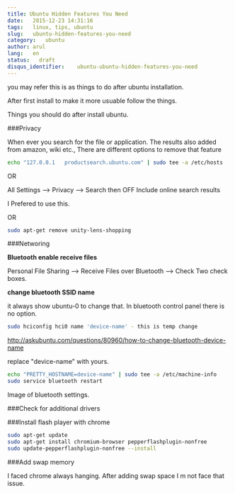 ```yaml
---
title: Ubuntu Hidden Features You Need
date:   2015-12-23 14:31:16
tags:   linux, tips, ubuntu
slug:   ubuntu-hidden-features-you-need
category:   ubuntu
author: arul
lang:   en
status:   draft
disqus_identifier:    ubuntu-ubuntu-hidden-features-you-need
---
```


you may refer this is as things to do after ubuntu installation.

After first install to make it more usuable follow the things.

Things you should do after install ubuntu.

###Privacy

When ever you search for the file or application. The results also added
from amazon, wiki etc., There are different options to remove that
feature

``` bash
echo "127.0.0.1   productsearch.ubuntu.com" | sudo tee -a /etc/hosts
```

OR

All Settings \--\> Privacy \--\> Search then OFF Include online search
results

I Prefered to use this.

OR

``` bash
sudo apt-get remove unity-lens-shopping
```

###Networing

**Bluetooth enable receive files**

Personal File Sharing \--\> Receive Files over Bluetooth \--\> Check Two
check boxes.

**change bluetooth SSID name**

it always show ubuntu-0 to change that. In bluetooth control panel there
is no option.

``` bash
sudo hciconfig hci0 name 'device-name' - this is temp change
```

<http://askubuntu.com/questions/80960/how-to-change-bluetooth-device-name>

replace \"device-name\" with yours.

``` bash
echo "PRETTY_HOSTNAME=device-name" | sudo tee -a /etc/machine-info
sudo service bluetooth restart
```

Image of bluetooth settings.

###Check for additional drivers

###Install flash player with chrome

``` bash
sudo apt-get update
sudo apt-get install chromium-browser pepperflashplugin-nonfree
sudo update-pepperflashplugin-nonfree --install
```

###Add swap memory

I faced chrome always hanging. After adding swap space I m not face that
issue.
